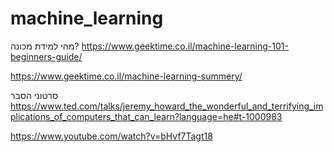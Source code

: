 # machine_learning

מהי למידת מכונה?
https://www.geektime.co.il/machine-learning-101-beginners-guide/

https://www.geektime.co.il/machine-learning-summery/

סרטוני הסבר
https://www.ted.com/talks/jeremy_howard_the_wonderful_and_terrifying_implications_of_computers_that_can_learn?language=he#t-1000983

https://www.youtube.com/watch?v=bHvf7Tagt18

